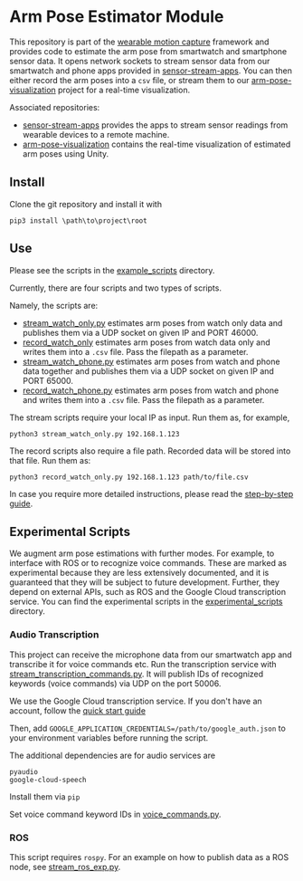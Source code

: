 # Arm Pose Estimator Module

This repository is part of the [wearable motion capture](https://github.com/wearable-motion-capture) framework and 
provides code to estimate the arm pose from smartwatch and smartphone sensor data. It opens network sockets to stream 
sensor data from our smartwatch and phone apps provided in [sensor-stream-apps](https://github.com/wearable-motion-capture/sensor-stream-apps).
You can then either record the arm poses into a `csv` file, or stream them to our [arm-pose-visualization](https://github.com/wearable-motion-capture/arm-pose-visualization) 
project for a real-time visualization.

Associated repositories:

* [sensor-stream-apps](https://github.com/wearable-motion-capture/sensor-stream-apps) provides the apps to stream sensor
  readings from wearable devices to a remote machine.
* [arm-pose-visualization](https://github.com/wearable-motion-capture/arm-pose-visualization) contains the real-time
  visualization of estimated arm poses using Unity.

## Install

Clone the git repository and install it with

```
pip3 install \path\to\project\root
```

## Use

Please see the scripts in
the [example_scripts](https://github.com/wearable-motion-capture/arm-pose-estimation/blob/main/example_scripts)
directory.

Currently, there are four scripts and two types of scripts.

Namely, the scripts are:

* [stream_watch_only.py](https://github.com/wearable-motion-capture/arm-pose-estimation/blob/main/example_scripts/stream_watch_only.py)
  estimates arm poses from watch only data and publishes them via a UDP socket on given IP and PORT 46000.
* [record_watch_only](https://github.com/wearable-motion-capture/arm-pose-estimation/blob/main/example_scripts/record_watch_only.py)
  estimates arm poses from watch data only and writes them into a `.csv` file. Pass the filepath as a parameter.
* [stream_watch_phone.py](https://github.com/wearable-motion-capture/arm-pose-estimation/blob/main/example_scripts/stream_watch_phone.py)
  estimates arm poses from watch and phone data together and publishes them via a UDP socket on given IP and PORT 65000.
* [record_watch_phone.py](https://github.com/wearable-motion-capture/arm-pose-estimation/blob/main/example_scripts/record_watch_phone.py)
  estimates arm poses from watch and phone and writes them into a `.csv` file. Pass the filepath as a parameter.


The stream scripts require your local IP as input. Run them as, for example,

```
python3 stream_watch_only.py 192.168.1.123
```

The record scripts also require a file path. Recorded data will be stored into that file. Run them as:

```
python3 record_watch_only.py 192.168.1.123 path/to/file.csv
```


In case you require more detailed instructions, please read
the [step-by-step guide](https://docs.google.com/document/d/1ayMBF9kDCB9rlcrqR0sPumJhIVJgOF-SENTdoE4a6DI/edit?usp=sharing).

## Experimental Scripts

We augment arm pose estimations with further modes. For example, to interface with ROS or to recognize voice commands.
These are marked as experimental because they are less extensively documented, and it is guaranteed that they will be
subject to future development. Further, they depend on external APIs, such as ROS and the Google Cloud transcription
service.
You can find the experimental scripts in the
[experimental_scripts](https://github.com/wearable-motion-capture/arm-pose-estimation/blob/main/experimental_scripts)
directory.

### Audio Transcription

This project can receive the microphone data from our smartwatch app and transcribe it for voice commands etc.
Run the transcription service
with [stream_transcription_commands.py](https://github.com/wearable-motion-capture/arm-pose-estimation/blob/main/experimental_scripts/stream_transcription_commands.py).
It will publish IDs of recognized keywords (voice commands) via UDP on the port 50006.

We use the Google Cloud transcription service. If you don't have an account, follow
the [quick start guide](https://cloud.google.com/speech-to-text/docs/before-you-begin?hl=en#setting_up_your_google_cloud_platform_project)

Then, add `GOOGLE_APPLICATION_CREDENTIALS=/path/to/google_auth.json` to your environment variables before running the
script.

The additional dependencies are for audio services are

```
pyaudio
google-cloud-speech
```

Install them via `pip`

Set voice command keyword IDs
in [voice_commands.py](https://github.com/wearable-motion-capture/arm-pose-estimation/blob/main/src/wear_mocap_ape/utility/voice_commands.py).

### ROS

This script requires `rospy`. For an example on how to publish data as a ROS node, see
[stream_ros_exp.py](https://github.com/wearable-motion-capture/arm-pose-estimation/blob/main/experimental_scripts/stream_ros_exp.py).
